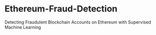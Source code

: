 # Ethereum-Fraud-Detection
Detecting Fraudulent Blockchain Accounts on Ethereum with Supervised Machine Learning 
